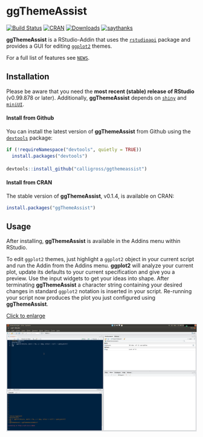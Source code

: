ggThemeAssist
==============
[![Build Status](https://travis-ci.org/calligross/ggthemeassist.svg?branch=master)](https://travis-ci.org/calligross/ggthemeassist)
[![CRAN](http://www.r-pkg.org/badges/version/ggThemeAssist)](http://cran.rstudio.com/package=ggThemeAssist) [![Downloads](http://cranlogs.r-pkg.org/badges/ggThemeAssist?color=brightgreen)](http://www.r-pkg.org/pkg/ggThemeAssist)
[![saythanks](https://img.shields.io/badge/say-thanks-ff69b4.svg)](https://saythanks.io/to/calligross)


**ggThemeAssist** is a RStudio-Addin that uses the [`rstudioapi`](https://github.com/rstudio/rstudioapi) package and provides a GUI for editing [`ggplot2`](https://github.com/hadley/ggplot2) themes. 

For a full list of features see [`NEWS`](./NEWS.md).


Installation
------------

Please be aware that you need the **most recent (stable) release of RStudio** (v0.99.878 or later). Additionally, **ggThemeAssist** depends on [`shiny`](https://github.com/rstudio/shiny) and [`miniUI`](https://github.com/rstudio/miniUI).

#### Install from Github
You can install the latest version of **ggThemeAssist** from Github using the [`devtools`](https://github.com/hadley/devtools) package:
```r
if (!requireNamespace("devtools", quietly = TRUE))
  install.packages("devtools")

devtools::install_github("calligross/ggthemeassist")
```

#### Install from CRAN

The stable version of **ggThemeAssist**, v0.1.4, is available on CRAN:
```r
install.packages("ggThemeAssist")
```
<!---

We advise users to install from github. Due to CRAN policies and the rapid development of ggThemeAssist, many new features and bugfixes may be available on CRAN several weeks later.
-->

Usage
------------
After installing, **ggThemeAssist** is available in the Addins menu within RStudio.

To edit `ggplot2` themes, just highlight a `ggplot2` object in your current script and run the Addin from the Addins menu. **ggplot2** will analyze your current plot, update its defaults to your current specification and give you a preview. Use the input widgets to get your ideas into shape. After terminating **ggThemeAssist** a character string containing your desired changes in standard `ggplot2` notation is inserted in your script. Re-running your script now produces the plot you just configured using **ggThemeAssist**.

[Click to enlarge](https://raw.githubusercontent.com/calligross/ggthemeassist/master/examples/ggThemeAssist2.gif)

![Screenshot](examples/ggThemeAssist2.gif)

